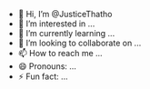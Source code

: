 - 👋 Hi, I’m @JusticeThatho
- 👀 I’m interested in ...
- 🌱 I’m currently learning ...
- 💞️ I’m looking to collaborate on ...
- 📫 How to reach me ...
- 😄 Pronouns: ...
- ⚡ Fun fact: ...

<!---
JusticeThatho/JusticeThatho is a ✨ special ✨ repository because its `README.md` (this file) appears on your GitHub profile.
You can click the Preview link to take a look at your changes.
--->
